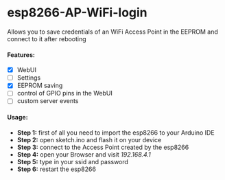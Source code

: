 # esp8266-AP-WiFi-login

Allows you to save credentials of an WiFi Access Point in the EEPROM and connect to it after rebooting

#### Features:
- [x] WebUI
- [ ] Settings
- [x] EEPROM saving
- [ ] control of GPIO pins in the WebUI
- [ ] custom server events

#### Usage:

- __Step 1:__ first of all you need to import the esp8266 to your Arduino IDE
- __Step 2:__ open sketch.ino and flash it on your device
- __Step 3:__ connect to the Access Point created by the esp8266
- __Step 4:__ open your Browser and visit *192.168.4.1*
- __Step 5:__ type in your ssid and password
- __Step 6:__ restart the esp8266
